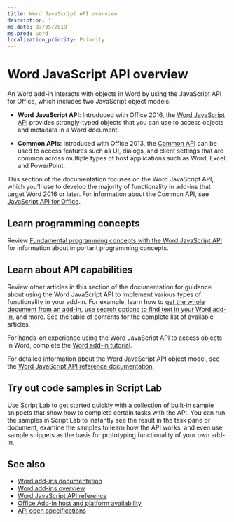```yaml
---
title: Word JavaScript API overview
description: ''
ms.date: 07/05/2019
ms.prod: word
localization_priority: Priority
---
```


# Word JavaScript API overview

An Word add-in interacts with objects in Word by using the JavaScript API for Office, which includes two JavaScript object models:

* **Word JavaScript API**: Introduced with Office 2016, the [Word JavaScript API](/javascript/api/word) provides strongly-typed objects that you can use to access objects and metadata in a Word document. 

* **Common APIs**: Introduced with Office 2013, the [Common API](../javascript-api-for-office.md) can be used to access features such as UI, dialogs, and client settings that are common across multiple types of host applications such as Word, Excel, and PowerPoint.

This section of the documentation focuses on the Word JavaScript API, which you'll use to develop the majority of functionality in add-ins that target Word 2016 or later. For information about the Common API, see [JavaScript API for Office](../javascript-api-for-office.md). 

## Learn programming concepts

Review [Fundamental programming concepts with the Word JavaScript API](../../word/word-add-ins-core-concepts.md) for information about important programming concepts.
 
## Learn about API capabilities

Review other articles in this section of the documentation for guidance about using the Word JavaScript API to implement various types of functionality in your add-in. For example, learn how to [get the whole document from an add-in](../../word/get-the-whole-document-from-an-add-in-for-word.md), [use search options to find text in your Word add-in](../../word/search-option-guidance.md), and more. See the table of contents for the complete list of available articles.

For hands-on experience using the Word JavaScript API to access objects in Word, complete the [Word add-in tutorial](../../tutorials/word-tutorial.md). 

For detailed information about the Word JavaScript API object model, see the [Word JavaScript API reference documentation](/javascript/api/word).

## Try out code samples in Script Lab

Use [Script Lab](../../overview/explore-with-script-lab.md) to get started quickly with a collection of built-in sample snippets that show how to complete certain tasks with the API. You can run the samples in Script Lab to instantly see the result in the task pane or document, examine the samples to learn how the API works, and even use sample snippets as the basis for prototyping functionality of your own add-in.

## See also

- [Word add-ins documentation](../../word/index.md)
- [Word add-ins overview](../../word/word-add-ins-programming-overview.md)
- [Word JavaScript API reference](/javascript/api/word)
- [Office Add-in host and platform availability](../../overview/office-add-in-availability.md)
- [API open specifications](../openspec/openspec.md)
